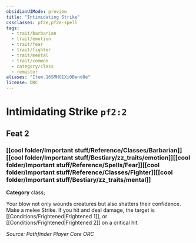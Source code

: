 ```yaml
---
obsidianUIMode: preview
title: "Intimidating Strike"
cssclasses: pf2e,pf2e-spell
tags:
  - trait/barbarian
  - trait/emotion
  - trait/fear
  - trait/fighter
  - trait/mental
  - trait/common
  - category/class
  - remaster
aliases: "Item.16SMHO1Xi0Bend8e"
license: ORC
---
```

# Intimidating Strike `pf2:2`
## Feat 2
### [[cool folder/Important stuff/Reference/Classes/Barbarian]][[cool folder/Important stuff/Bestiary/zz_traits/emotion]][[cool folder/Important stuff/Reference/Spells/Fear]][[cool folder/Important stuff/Reference/Classes/Fighter]][[cool folder/Important stuff/Bestiary/zz_traits/mental]]

**Category** class; 




Your blow not only wounds creatures but also shatters their confidence. Make a melee Strike. If you hit and deal damage, the target is [[Conditions/Frightened|Frightened 1]], or [[Conditions/Frightened|Frightened 2]] on a critical hit.

*Source: Pathfinder Player Core*
*ORC*